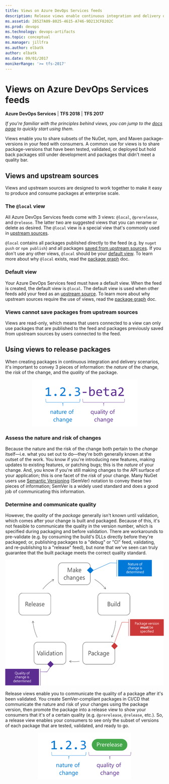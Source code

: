 ```yaml
---
title: Views on Azure DevOps Services feeds
description: Release views enable continuous integration and delivery of NuGet, npm, and Maven packages in Azure Artifacts for Azure DevOps Services and Team Foundation Server
ms.assetid: 28527A09-8025-4615-A746-9D213CF8202C
ms.prod: devops
ms.technology: devops-artifacts
ms.topic: conceptual
ms.manager: jillfra
ms.author: elbatk
author: elbatk
ms.date: 09/01/2017
monikerRange: '>= tfs-2017'
---
```


 

# Views on Azure DevOps Services feeds

**Azure DevOps Services** | **TFS 2018** | **TFS 2017**

*If you're familiar with the principles behind views, you can jump to the [docs page](../feeds/views.md) to quickly start using them.*

Views enable you to share subsets of the NuGet, npm, and Maven package-versions in your feed with consumers. A common use for views is to share package-versions that have been tested, validated, or deployed but hold back packages still under development and packages that didn't meet a quality bar.

## Views and upstream sources

Views and upstream sources are designed to work together to make it easy to produce and consume packages at enterprise scale.

<a name="local"></a>

### The `@local` view

All Azure DevOps Services feeds come with 3 views: `@local`, `@prerelease`, and `@release`. The latter two are suggested views that you can rename or delete as desired. The `@local` view is a special view that's commonly used in [upstream sources](upstream-sources.md).

`@local` contains all packages published directly to the feed (e.g. by `nuget push` or `npm publish`) and all packages [saved from upstream sources](upstream-sources.md#saved-packages). If you don't use any other views, `@local` should be your [default view](#default-view). To learn more about why `@local` exists, read the [package graph](package-graph.md) doc.

<a name="default-view"></a>

### Default view

Your Azure DevOps Services feed must have a default view. When the feed is created, the default view is `@local`. The default view is used when other feeds add your feed as an [upstream source](upstream-sources.md). To learn more about why upstream sources require the use of views, read the [package graph](package-graph.md) doc.

<a name="read-only"></a>

### Views cannot save packages from upstream sources

Views are read-only, which means that users connected to a view can only use packages that are published to the feed and packages previously saved from upstream sources by users connected to the feed.

## Using views to release packages

When creating packages in continuous integration and delivery scenarios, it's important to convey 3 pieces of information: the *nature* of the change, the *risk* of the change, and the *quality* of the package.

<p style="text-align: center;">
<img alt="A semantic version number: 1.2.3-beta2. The 1.2.3 represents the nature of the change; the -beta2, the risk of the change." src="_img/release-views-quality-nature.png" height="150px">
</p>

### Assess the nature and risk of changes

Because the nature and the risk of the change both pertain to the *change* itself&mdash;i.e. what you set out to do&mdash;they're both generally known at the outset of the work. You know if you're introducing new features, making updates to existing features, or patching bugs; this is the *nature* of your change. And, you know if you're still making changes to the API surface of your application; this is one facet of the *risk* of your change. Many NuGet users use [Semantic Versioning](http://semver.org) (SemVer) notation to convey these two pieces of information; SemVer is a widely used standard and does a good job of communicating this information.

### Determine and communicate quality

However, the *quality* of the *package* generally isn't known until validation, which comes after your change is built and packaged. Because of this, it's not feasible to communicate the quality in the version number, which is specified during packaging and before validation. There are workarounds to pre-validate (e.g. by consuming the build's DLLs directly before they're packaged; or, publishing packages to a "debug" or "CI" feed, validating, and re-publishing to a "release" feed), but none that we've seen can truly guarantee that the built package meets the correct quality standard.

<p style="text-align: center;">
<img alt="Release views workflow: make changes, build, package, validation, release, and repeat." src="_img/release-views-flow.png" height="400px">
</p>

Release views enable you to communicate the quality of a package after it's been validated. You create SemVer-compliant packages in CI/CD that communicate the nature and risk of your changes using the package version, then promote the package into a release view to show your consumers that it's of a certain quality (e.g. `@prerelease`, `@release`, etc.). So, a release view enables your consumers to see only the subset of versions of each package that are tested, validated, and ready to go.

<p style="text-align: center;">
<img alt="With release views, the quality of the change is communicated by the release view, rather than as part of the version number." src="_img/release-views-quality-tags.png" height="150px">
</p>

